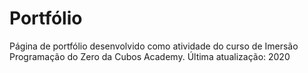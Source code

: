 # Portfólio
Página de portfólio desenvolvido como atividade do curso de Imersão Programação do Zero da Cubos Academy.
Última atualização: 2020
